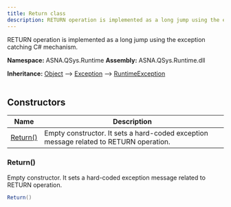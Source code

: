 ```yaml
---
title: Return class
description: RETURN operation is implemented as a long jump using the exception catching C# mechanism.
---
```


RETURN operation is implemented as a long jump using the exception catching C# mechanism.

**Namespace:** ASNA.QSys.Runtime
**Assembly:** ASNA.QSys.Runtime.dll

**Inheritance:** [Object](https://docs.microsoft.com/en-us/dotnet/api/system.object) --> [Exception](https://docs.microsoft.com/en-us/dotnet/api/system.exception) --> [RuntimeException](/reference/runtime/qsys-runtime/runtime-exception.html)
<br>
<br>

## Constructors

| Name | Description |
| --- | --- |
| [Return()](#return) | Empty constructor. It sets a hard-coded exception message related to RETURN operation.

### Return()

Empty constructor. It sets a hard-coded exception message related to RETURN operation.

```cs
Return()
```
